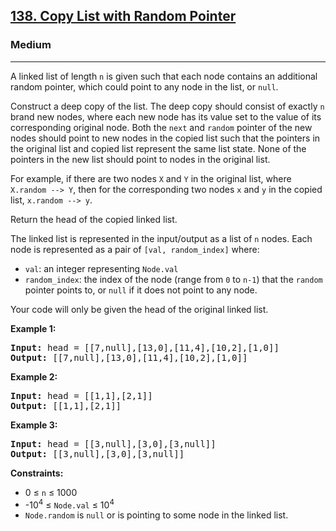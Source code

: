 <h2><a href="https://leetcode.com/problems/copy-list-with-random-pointer">138. Copy List with Random Pointer</a></h2>
<h3>Medium</h3>
<hr>
<p>A linked list of length <code>n</code> is given such that each node contains an additional random pointer, which could point to any node in the list, or <code>null</code>.</p>

<p>Construct a deep copy of the list. The deep copy should consist of exactly <code>n</code> brand new nodes, where each new node has its value set to the value of its corresponding original node. Both the <code>next</code> and <code>random</code> pointer of the new nodes should point to new nodes in the copied list such that the pointers in the original list and copied list represent the same list state. None of the pointers in the new list should point to nodes in the original list.</p>

<p>For example, if there are two nodes <code>X</code> and <code>Y</code> in the original list, where <code>X.random --> Y</code>, then for the corresponding two nodes <code>x</code> and <code>y</code> in the copied list, <code>x.random --> y</code>.</p>

<p>Return the head of the copied linked list.</p>

<p>The linked list is represented in the input/output as a list of <code>n</code> nodes. Each node is represented as a pair of <code>[val, random_index]</code> where:</p>

<ul>
<li><code>val</code>: an integer representing <code>Node.val</code></li>
<li><code>random_index</code>: the index of the node (range from <code>0</code> to <code>n-1</code>) that the <code>random</code> pointer points to, or <code>null</code> if it does not point to any node.</li>
</ul>

<p>Your code will only be given the head of the original linked list.</p>

<p><strong>Example 1:</strong></p>
<pre>
<strong>Input:</strong> head = [[7,null],[13,0],[11,4],[10,2],[1,0]]
<strong>Output:</strong> [[7,null],[13,0],[11,4],[10,2],[1,0]]
</pre>

<p><strong>Example 2:</strong></p>
<pre>
<strong>Input:</strong> head = [[1,1],[2,1]]
<strong>Output:</strong> [[1,1],[2,1]]
</pre>

<p><strong>Example 3:</strong></p>
<pre>
<strong>Input:</strong> head = [[3,null],[3,0],[3,null]]
<strong>Output:</strong> [[3,null],[3,0],[3,null]]
</pre>

<p><strong>Constraints:</strong></p>
<ul>
<li>0 ≤ <code>n</code> ≤ 1000</li>
<li>-10<sup>4</sup> ≤ <code>Node.val</code> ≤ 10<sup>4</sup></li>
<li><code>Node.random</code> is <code>null</code> or is pointing to some node in the linked list.</li>
</ul>
